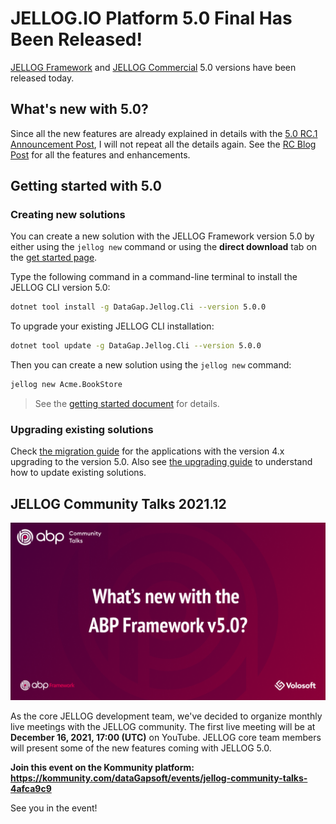 # JELLOG.IO Platform 5.0 Final Has Been Released!

[JELLOG Framework](https://jellog.io/) and [JELLOG Commercial](https://commercial.jellog.io/) 5.0 versions have been released today.

## What's new with 5.0?

Since all the new features are already explained in details with the [5.0 RC.1 Announcement Post](https://blog.jellog.io/jellog/JELLOG-IO-Platform-5.0-RC-1-Has-Been-Released), I will not repeat all the details again. See the [RC Blog Post](https://blog.jellog.io/jellog/JELLOG-IO-Platform-5.0-RC-1-Has-Been-Released) for all the features and enhancements.

## Getting started with 5.0

### Creating new solutions

You can create a new solution with the JELLOG Framework version 5.0 by either using the `jellog new` command or using the **direct download** tab on the [get started page](https://jellog.io/get-started).

Type the following command in a command-line terminal to install the JELLOG CLI version 5.0:

````bash
dotnet tool install -g DataGap.Jellog.Cli --version 5.0.0
````

To upgrade your existing JELLOG CLI installation:

````bash
dotnet tool update -g DataGap.Jellog.Cli --version 5.0.0
````

Then you can create a new solution using the `jellog new` command:

````bash
jellog new Acme.BookStore
````

> See the [getting started document](https://docs.jellog.io/en/jellog/latest/Getting-Started) for details.

### Upgrading existing solutions

Check [the migration guide](https://docs.jellog.io/en/jellog/latest/Migration-Guides/Jellog-5_0) for the applications with the version 4.x upgrading to the version 5.0. Also see [the upgrading guide](https://docs.jellog.io/en/jellog/latest/Upgrading) to understand how to update existing solutions.

## JELLOG Community Talks 2021.12

![community-talks](community-talks.png)

As the core JELLOG development team, we've decided to organize monthly live meetings with the JELLOG community. The first live meeting will be at **December 16, 2021, 17:00 (UTC)** on YouTube. JELLOG core team members will present some of the new features coming with JELLOG 5.0.

**Join this event on the Kommunity platform: https://kommunity.com/dataGapsoft/events/jellog-community-talks-4afca9c9**

See you in the event!
